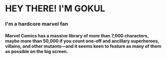 # HEY THERE! I'M GOKUL
### I'm a hardcore marvel fan 
#### Marvel Comics has a massive library of more than 7,000 characters, maybe more than 50,000 if you count one-off and ancillary superheroes, villains, and other mutants—and it seems keen to feature as many of them as possible on the big screen.
  
